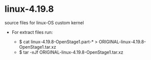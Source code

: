 # linux-4.19.8
source files for linux-OS custom kernel
- For extract files run:

  *  $ cat linux-4.19.8-OpenStage1.part-* > ORIGINAL-linux-4.19.8-OpenStage1.tar.xz
  *  $ tar -xJf ORIGINAL-linux-4.19.8-OpenStage1.tar.xz
